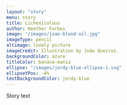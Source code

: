 ```yaml
---
layout: "story"
menu: story
title: Lichenicolous
author: Heather Forbes
image: "/images/joao-blood-oil.jpg"
imageType: pencil
altimage: lovely picture
imageCredit: Illustration by João Queiroz.
backgroundColor: azure
titleColor: banana-mania
ellipse: "/images/jordy-blue-ellipse-1.svg"
ellipseYPos: -4%
textBackgroundColor: jordy-blue
---
```


Story text